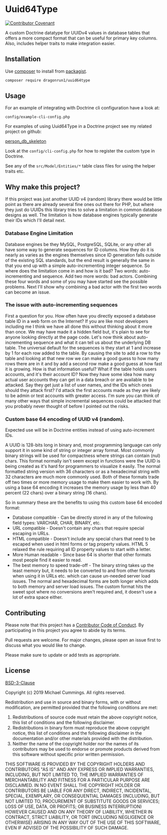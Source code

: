 # Uuid64Type

[![Contributor Covenant](https://img.shields.io/badge/Contributor%20Covenant-v2.0%20adopted-ff69b4.svg)](code_of_conduct.md)

A custom Doctrine datatype for UUIDv4 values in database tables that
offers a more compact format that can be useful for primary key columns. Also,
includes helper traits to make integration easier.

## Installation

Use [composer](https://getcomposer.org/download/) to install from
[packagist](https://packagist.org/packages/dragonrun1/uuid64type).

```bash
composer require dragonrun1/uuid64type
```

## Usage

For an example of integrating with Doctrine cli configuration have a look at:

`config/example-cli-config.php`

For examples of using Uuid64Type in a Doctrine project see my related project on
github:

[person_db_skeleton](https://github.com/Dragonrun1/person_db_skeleton)

Look at the `config/cli-config.php` for how to register the custom type in
Doctrine.

See any of the `src/Model/Entities/*` table class files for using the helper
traits etc.

## Why make this project?

If this project was just another UUID v4 (random) library there would be
little point as there are already several fine ones out there for PHP,
but where they just do UUIDs this library tries to solve a limitation in
common database designs as well. The limitation is how database engines
typically generate their IDs which I'll detail next.

### Database Engine Limitation

Database engines be they MySQL, PostgreSQL, SQLite, or any other all have
some way to generate sequences for ID columns. How they do it is nearly
as varies as the engines themselves since ID generation falls outside of the
existing SQL standards, but the end result is generally the same in that you end
up with a simple auto-incrementing integer sequence. So where does the
limitation come in and how is it bad? Two words: auto-incrementing and sequence.
Add two more words: bad actors. Combining these four words and some of you may
have started see the possible problems. Next I'll show why combining a bad actor
with the first two words can become an issue.

### The issue with auto-incrementing sequences

First a question for you. How often have you directly exposed a database
table ID in a web form on the Internet? If you are like most developers
including me I think we have all done this without thinking about it
more than once. We may have made it a hidden field but, it's plain to
see for anyone looking directly at the page code. Let's now think about
auto-incrementing sequence and what it can tell us about the underlying
DB table. The universal default for the sequences is they start at 1 and
increase by 1 for each row added to the table. By causing the site to add
a row to the table and looking at that new row we can make a good guess
to how many rows there are in it and by add a second row make a good guess at
how fast it is growing. How is that information useful? What if the
table holds users accounts, and it's their account ID? Now they have some
idea how many actual user accounts they can get in a data breach or are
available to be attacked. Say they get just a list of user names, and the
IDs which ones should they attack first? I'd attack the first accounts
made as they are likely to be admin or test accounts with greater
access. I'm sure you can think of many other ways that simple incremental
sequences could be attacked that you probably never thought of before I
pointed out the risks.

### Custom base 64 encoding of UUID v4 (random).

Expected use will be in Doctrine entities instead of using auto-increment IDs.

A UUID is 128-bits long in binary and, most programming language can only
support it in some kind of string or integer array format. Most commonly binary
strings will be used for compactness where strings can contain (nul) chars.
This format normally isn't seem except in functions were the UUID is being
created as it's hard for programmers to visualize it easily. The normal
formatted string version with 36 characters or as a hexadecimal string with 32
characters are much more commonly used. Both of these formats trade off two
times or more memory usage to make them easier to work with. By using a base 64
encoding it increases the memory usage by less than 40 percent (22 chars) over a
binary string (16 chars).

So in summary these are the benefits to using this custom base 64 encoded
format:

  * Database compatible - Can be directly stored in any of the following field
    types: VARCHAR, CHAR, BINARY, etc.
  * URL compatible - Doesn't contain any chars that require special
    escaping in URLs.
  * HTML compatible - Doesn't include any special chars that need to be escaped
    when used in html forms or tag property values. HTML 5 relaxed the rule
    requiring all ID property values to start with a letter.
  * More Human readable - Since base 64 is shorter that other formats most
    people find it easier to read.
  * The best memory to speed trade-off - The binary string takes up the
    least memory but, it needs to be converted to and from other formats
    when using it in URLs etc. which can cause un-needed server load
    issues. The normal and hexadecimal forms are both longer which adds
    to both memory and server load issues. The custom format hits the sweet spot
    where no conversions aren't required and, it doesn't use a lot of extra
    space either.

## Contributing

Please note that this project has a
[Contributor Code of Conduct](CODE_OF_CONDUCT.md).
By participating in this project you agree to abide by its terms.

Pull requests are welcome. For major changes, please open an issue first to
discuss what you would like to change.

Please make sure to update or add tests as appropriate.

## License
[BSD-3-Clause](https://spdx.org/licenses/BSD-3-Clause.html)

Copyright (c) 2019 Michael Cummings. All rights reserved.

Redistribution and use in source and binary forms, with or without modification,
are permitted provided that the following conditions are met:

1. Redistributions of source code must retain the above copyright notice,
this list of conditions and the following disclaimer.
2. Redistributions in binary form must reproduce the above copyright notice,
 this list of conditions and the following disclaimer in the documentation
 and/or other materials provided with the distribution.
3. Neither the name of the copyright holder nor the names of its
contributors may be used to endorse or promote products derived from this
software without specific prior written permission.

THIS SOFTWARE IS PROVIDED BY THE COPYRIGHT HOLDERS AND CONTRIBUTORS "AS IS" AND
ANY EXPRESS OR IMPLIED WARRANTIES, INCLUDING, BUT NOT LIMITED TO, THE IMPLIED
WARRANTIES OF MERCHANTABILITY AND FITNESS FOR A PARTICULAR PURPOSE ARE
DISCLAIMED. IN NO EVENT SHALL THE COPYRIGHT HOLDER OR CONTRIBUTORS BE LIABLE FOR
ANY DIRECT, INDIRECT, INCIDENTAL, SPECIAL, EXEMPLARY, OR CONSEQUENTIAL DAMAGES
(INCLUDING, BUT NOT LIMITED TO, PROCUREMENT OF SUBSTITUTE GOODS OR SERVICES;
LOSS OF USE, DATA, OR PROFITS; OR BUSINESS INTERRUPTION) HOWEVER CAUSED AND ON
ANY THEORY OF LIABILITY, WHETHER IN CONTRACT, STRICT LIABILITY, OR TORT
(INCLUDING NEGLIGENCE OR OTHERWISE) ARISING IN ANY WAY OUT OF THE USE OF THIS
SOFTWARE, EVEN IF ADVISED OF THE POSSIBILITY OF SUCH DAMAGE.

